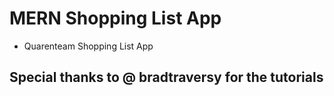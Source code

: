 # MERN Shopping List App

- Quarenteam Shopping List App

## Special thanks to @ bradtraversy for the tutorials
